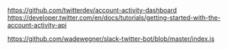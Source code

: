 https://github.com/twitterdev/account-activity-dashboard
https://developer.twitter.com/en/docs/tutorials/getting-started-with-the-account-activity-api

https://github.com/wadewegner/slack-twitter-bot/blob/master/index.js